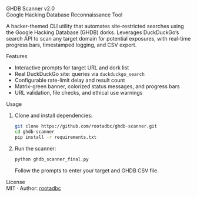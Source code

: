 GHDB Scanner v2.0  
Google Hacking Database Reconnaissance Tool

A hacker-themed CLI utility that automates site-restricted searches using the Google Hacking Database (GHDB) dorks. Leverages DuckDuckGo’s search API to scan any target domain for potential exposures, with real-time progress bars, timestamped logging, and CSV export.  

Features  
- Interactive prompts for target URL and dork list  
- Real DuckDuckGo site:<target> queries via `duckduckgo_search`  
- Configurable rate-limit delay and result count  
- Matrix-green banner, colorized status messages, and progress bars  
- URL validation, file checks, and ethical use warnings  

Usage  
1. Clone and install dependencies:  
   ```bash  
   git clone https://github.com/rootadbc/ghdb-scanner.git  
   cd ghdb-scanner  
   pip install -r requirements.txt  
   ```
2. Run the scanner:  
   ```bash  
   python ghdb_scanner_final.py  
   ```
   Follow the prompts to enter your target and GHDB CSV file.  

License  
MIT · Author: [rootadbc](https://github.com/rootadbc)
